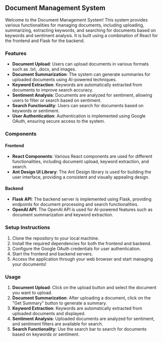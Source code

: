 ## Document Management System

Welcome to the Document Management System! This system provides various functionalities for managing documents, including uploading, summarizing, extracting keywords, and searching for documents based on keywords and sentiment analysis. It is built using a combination of React for the frontend and Flask for the backend.

### Features

- **Document Upload**: Users can upload documents in various formats such as .txt, .docx, and images.
- **Document Summarization**: The system can generate summaries for uploaded documents using AI-powered techniques.
- **Keyword Extraction**: Keywords are automatically extracted from documents to improve search accuracy.
- **Sentiment Analysis**: Documents are analyzed for sentiment, allowing users to filter or search based on sentiment.
- **Search Functionality**: Users can search for documents based on keywords or sentiment.
- **User Authentication**: Authentication is implemented using Google OAuth, ensuring secure access to the system.

### Components

#### Frontend
- **React Components**: Various React components are used for different functionalities, including document upload, keyword extraction, and search.
- **Ant Design UI Library**: The Ant Design library is used for building the user interface, providing a consistent and visually appealing design.

#### Backend
- **Flask API**: The backend server is implemented using Flask, providing endpoints for document processing and search functionalities.
- **OpenAI API**: The OpenAI API is used for AI-powered features such as document summarization and keyword extraction.

### Setup Instructions

1. Clone the repository to your local machine.
2. Install the required dependencies for both the frontend and backend.
3. Configure the Google OAuth credentials for user authentication.
4. Start the frontend and backend servers.
5. Access the application through your web browser and start managing your documents!

### Usage

1. **Document Upload**: Click on the upload button and select the document you want to upload.
2. **Document Summarization**: After uploading a document, click on the "Get Summary" button to generate a summary.
3. **Keyword Extraction**: Keywords are automatically extracted from uploaded documents and displayed.
4. **Sentiment Analysis**: Uploaded documents are analyzed for sentiment, and sentiment filters are available for search.
5. **Search Functionality**: Use the search bar to search for documents based on keywords or sentiment.
